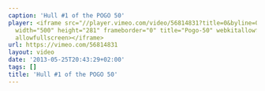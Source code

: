 ```yaml
---
caption: 'Hull #1 of the POGO 50'
player: <iframe src="//player.vimeo.com/video/56814831?title=0&byline=0&portrait=0"
  width="500" height="281" frameborder="0" title="Pogo-50" webkitallowfullscreen mozallowfullscreen
  allowfullscreen></iframe>
url: https://vimeo.com/56814831
layout: video
date: '2013-05-25T20:43:29+02:00'
tags: []
title: 'Hull #1 of the POGO 50'
---
```

